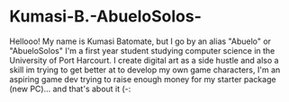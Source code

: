 # Kumasi-B.-AbueloSolos-
Hellooo!
My name is Kumasi Batomate, but I go by an alias "Abuelo" or "AbueloSolos"
I'm a first year student studying computer science in the University of Port Harcourt.
I create digital art as a side hustle and also a skill im trying to get better at to develop my own game characters, I'm an aspiring game dev trying to raise enough money for my starter package (new PC)... and that's about it (-:
